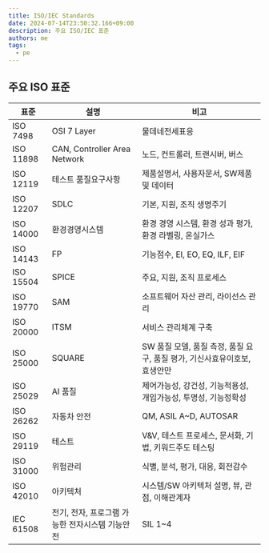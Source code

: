 ```yaml
---
title: ISO/IEC Standards
date: 2024-07-14T23:50:32.166+09:00
description: 주요 ISO/IEC 표준
authors: me
tags:
  - pe
---
```


## 주요 ISO 표준

| 표준 | 설명 | 비고 |
| --- | --- | --- |
| ISO 7498 | OSI 7 Layer | 물데네전세표응 |
| ISO 11898 | CAN, Controller Area Network | 노드, 컨트롤러, 트랜시버, 버스 |
| ISO 12119 | 테스트 품질요구사항 | 제품설명서, 사용자문서, SW제품 및 데이터 |
| ISO 12207 | SDLC | 기본, 지원, 조직 생명주기 |
| ISO 14000 | 환경경영시스템 | 환경 경영 시스템, 환경 성과 평가, 환경 라벨링, 온실가스 |
| ISO 14143 | FP | 기능점수, EI, EO, EQ, ILF, EIF |
| ISO 15504 | SPICE | 주요, 지원, 조직 프로세스 |
| ISO 19770 | SAM | 소프트웨어 자산 관리, 라이선스 관리 |
| ISO 20000 | ITSM | 서비스 관리체계 구축 |
| ISO 25000 | SQUARE | SW 품질 모델, 품질 측정, 품질 요구, 품질 평가, 기신사효유이호보, 효생안만 |
| ISO 25029 | AI 품질 | 제어가능성, 강건성, 기능적용성, 개입가능성, 투명성, 기능정확성 |
| ISO 26262 | 자동차 안전 | QM, ASIL A~D, AUTOSAR |
| ISO 29119 | 테스트 | V&V, 테스트 프로세스, 문서화, 기법, 키워드주도 테스팅 |
| ISO 31000 | 위험관리 | 식별, 분석, 평가, 대응, 회전감수 |
| ISO 42010 | 아키텍처 | 시스템/SW 아키텍처 설명, 뷰, 관점, 이해관계자 |
| IEC 61508 | 전기, 전자, 프로그램 가능한 전자시스템 기능안전 | SIL 1~4 |
